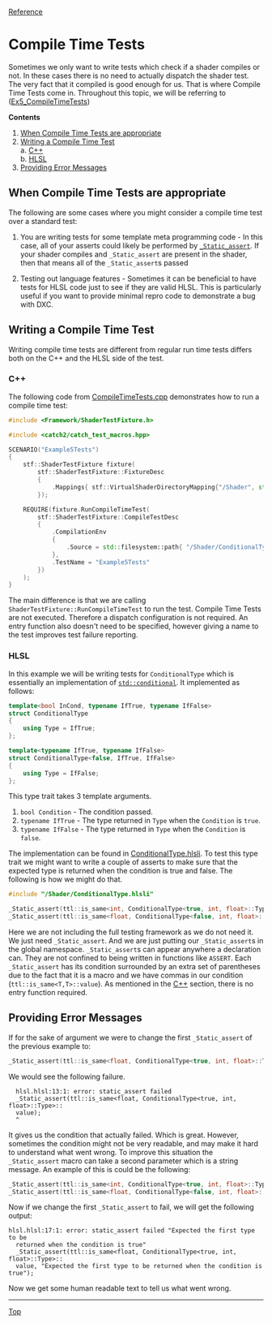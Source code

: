 [Reference](../ShaderTestFramework.md)

# Compile Time Tests

Sometimes we only want to write tests which check if a shader compiles or not. In these cases there is no need to actually dispatch the shader test. The very fact that it compiled is good enough for us. That is where Compile Time Tests come in. Throughout this topic, we will be referring to ([Ex5_CompileTimeTests](../../examples/Ex5_CompileTimeTests))

**Contents**

1. [When Compile Time Tests are appropriate](#when-compile-time-tests-are-appropriate)
2. [Writing a Compile Time Test](#writing-a-compile-time-test)<br>
    a. [C++](#c)<br>
    b. [HLSL](#hlsl)
3. [Providing Error Messages](#providing-error-messages)


## When Compile Time Tests are appropriate

The following are some cases where you might consider a compile time test over a standard test:

1. You are writing tests for some template meta programming code - In this case, all of your asserts could likely be performed by [`_Static_assert`](../TTL/StaticAssert.md). If your shader compiles and `_Static_assert` are present in the shader, then that means all of the `_Static_assert`s passed

2. Testing out language features - Sometimes it can be beneficial to have tests for HLSL code just to see if they are valid HLSL. This is particularly useful if you want to provide minimal repro code to demonstrate a bug with DXC.

## Writing a Compile Time Test

Writing compile time tests are different from regular run time tests differs both on the C++ and the HLSL side of the test.

### C++

The following code from [CompileTimeTests.cpp](../../examples/Ex5_CompileTimeTests/CompileTimeTests.cpp) demonstrates how to run a compile time test:

```c++
#include <Framework/ShaderTestFixture.h>

#include <catch2/catch_test_macros.hpp>

SCENARIO("Example5Tests")
{
    stf::ShaderTestFixture fixture(
        stf::ShaderTestFixture::FixtureDesc
        {
            .Mappings{ stf::VirtualShaderDirectoryMapping{"/Shader", std::filesystem::current_path() / SHADER_SRC} }
        });

    REQUIRE(fixture.RunCompileTimeTest(
        stf::ShaderTestFixture::CompileTestDesc
        {
            .CompilationEnv
            {
                .Source = std::filesystem::path{ "/Shader/ConditionalTypeTests.hlsl" }
            },
            .TestName = "Example5Tests"
        })
    );
}
```

The main difference is that we are calling `ShaderTestFixture::RunCompileTimeTest` to run the test. Compile Time Tests are not executed. Therefore a dispatch configuration is not required. An entry function also doesn't need to be specified, however giving a name to the test improves test failure reporting.

### HLSL

In this example we will be writing tests for `ConditionalType` which is essentially an implementation of [`std::conditional`](https://en.cppreference.com/w/cpp/types/conditional). It implemented as follows:
```c++
template<bool InCond, typename IfTrue, typename IfFalse>
struct ConditionalType
{
    using Type = IfTrue;
};

template<typename IfTrue, typename IfFalse>
struct ConditionalType<false, IfTrue, IfFalse>
{
    using Type = IfFalse;
};
```

This type trait takes 3 template arguments.

1. `bool Condition` - The condition passed.
2. `typename IfTrue` - The type returned in `Type` when the `Condition` is `true`.
3. `typename IfFalse` - The type returned in `Type` when the `Condition` is `false`. 

The implementation can be found in [ConditionalType.hlsli](../../examples/Ex5_CompileTimeTests/ShaderCode/ConditionalType.hlsli). To test this type trait we might want to write a couple of asserts to make sure that the expected type is returned when the condition is true and false. The following is how we might do that.

```c++
#include "/Shader/ConditionalType.hlsli"

_Static_assert(ttl::is_same<int, ConditionalType<true, int, float>::Type>::value);
_Static_assert(ttl::is_same<float, ConditionalType<false, int, float>::Type>::value);
```

Here we are not including the full testing framework as we do not need it. We just need `_Static_assert`. And we are just putting our `_Static_assert`s in the global namespace. `_Static_assert`s can appear anywhere a declaration can. They are not confined to being written in functions like `ASSERT`. Each `_Static_assert` has its condition surrounded by an extra set of parentheses due to the fact that it is a macro and we have commas in our condition (`ttl::is_same<T,T>::value`). As mentioned in the [C++](#c) section, there is no entry function required.

## Providing Error Messages

If for the sake of argument we were to change the first `_Static_assert` of the previous example to:
```c++
_Static_assert(ttl::is_same<float, ConditionalType<true, int, float>::Type>::value);
```

We would see the following failure.

```
  hlsl.hlsl:13:1: error: static_assert failed
  _Static_assert(ttl::is_same<float, ConditionalType<true, int, float>::Type>::
  value);
  ^
```

It gives us the condition that actually failed. Which is great. However, sometimes the condition might not be very readable, and may make it hard to understand what went wrong. To improve this situation the `_Static_assert` macro can take a second parameter which is a string message. An example of this is could be the following:

```c++
_Static_assert(ttl::is_same<int, ConditionalType<true, int, float>::Type>::value, "Expected the first type to be returned when the condition is true");
_Static_assert(ttl::is_same<float, ConditionalType<false, int, float>::Type>::value, "Expected the second type to be returned when the condition is false");
```

Now if we change the first `_Static_assert` to fail, we will get the following output:

```
hlsl.hlsl:17:1: error: static_assert failed "Expected the first type to be
  returned when the condition is true"
  _Static_assert(ttl::is_same<float, ConditionalType<true, int, float>::Type>::
  value, "Expected the first type to be returned when the condition is true");
```

Now we get some human readable text to tell us what went wrong.

---

[Top](#compile-time-tests)